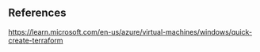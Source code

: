 ## References

https://learn.microsoft.com/en-us/azure/virtual-machines/windows/quick-create-terraform